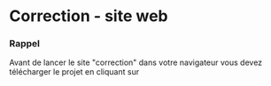 # Correction - site web

### Rappel

Avant de lancer le site "correction" dans votre navigateur vous devez télécharger le projet en cliquant sur 
